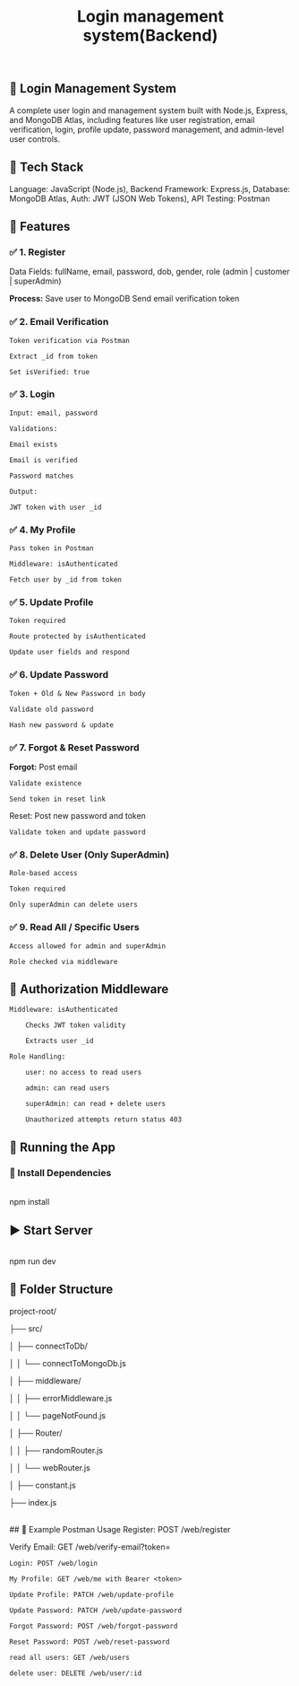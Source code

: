 
<h1 align="center">Login management system(Backend)</h1>
<br>

## 🔐 Login Management System
A complete user login and management system built with 
Node.js, Express, and MongoDB Atlas, including features 
like user registration, email verification, login, profile 
update, password management, and admin-level user controls.
<br>

## 🧰 Tech Stack
  Language: JavaScript (Node.js), 
  Backend Framework: Express.js, 
  Database: MongoDB Atlas, 
  Auth: JWT (JSON Web Tokens), 
  API Testing: Postman
<br>

## 📁 Features

### ✅ 1. Register
Data Fields:  fullName, 
              email, 
              password, 
              dob, 
              gender, 
              role (admin | customer | superAdmin)

**Process:**
    Save user to MongoDB
    Send email verification token

### ✅ 2. Email Verification
    Token verification via Postman

    Extract _id from token

    Set isVerified: true

### ✅ 3. Login
    Input: email, password

    Validations:

    Email exists

    Email is verified

    Password matches

    Output:

    JWT token with user _id

### ✅ 4. My Profile
    Pass token in Postman

    Middleware: isAuthenticated

    Fetch user by _id from token

### ✅ 5. Update Profile
    Token required

    Route protected by isAuthenticated

    Update user fields and respond

### ✅ 6. Update Password
    Token + Old & New Password in body

    Validate old password

    Hash new password & update

### ✅ 7. Forgot & Reset Password
   **Forgot:**
    Post email

    Validate existence

    Send token in reset link

   Reset:
    Post new password and token

    Validate token and update password

### ✅ 8. Delete User (Only SuperAdmin)
    Role-based access

    Token required

    Only superAdmin can delete users

### ✅ 9. Read All / Specific Users
    Access allowed for admin and superAdmin

    Role checked via middleware

## 🔐 Authorization Middleware
    Middleware: isAuthenticated

        Checks JWT token validity

        Extracts user _id

    Role Handling:

        user: no access to read users

        admin: can read users

        superAdmin: can read + delete users

        Unauthorized attempts return status 403


## 🚀 Running the App

### 🔧 Install Dependencies
<br>
        npm install
      

## ▶️ Start Server
<br>
        npm run dev
        
      

## 📂 Folder Structure

project-root/

├── src/

│   ├── connectToDb/

│   │   └── connectToMongoDb.js

│   ├── middleware/

│   │   ├── errorMiddleware.js

│   │   └── pageNotFound.js

│   ├── Router/

│   │   ├── randomRouter.js

│   │   └── webRouter.js

│   ├── constant.js

├── index.js

<br>
## 🧪 Example Postman Usage
   Register: POST /web/register

   Verify Email: GET /web/verify-email?token=<jwt>

    Login: POST /web/login

    My Profile: GET /web/me with Bearer <token>

    Update Profile: PATCH /web/update-profile

    Update Password: PATCH /web/update-password

    Forgot Password: POST /web/forgot-password

    Reset Password: POST /web/reset-password
    
    read all users: GET /web/users
    
    delete user: DELETE /web/user/:id
    




